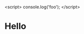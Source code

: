 <head>
  <meta name="google-site-verification" content="vCybCEn7r668sClDH0Kqc4qNwAqkVrjEFRVKMygBLJg" />
  <meta name="og:title" content="This is OG Title"/>
  <meta http-equiv="Content-Security-Policy" content="default-src *; style-src 'self' 'unsafe-inline'; script-src 'self' 'unsafe-inline' 'unsafe-eval' https://github.githubassets.com/">  

  <script\>
    console.log('foo');
  </script\>
  <!--
  <script>
    console.log('foo');
  </script>
-->
</head>


# Hello
